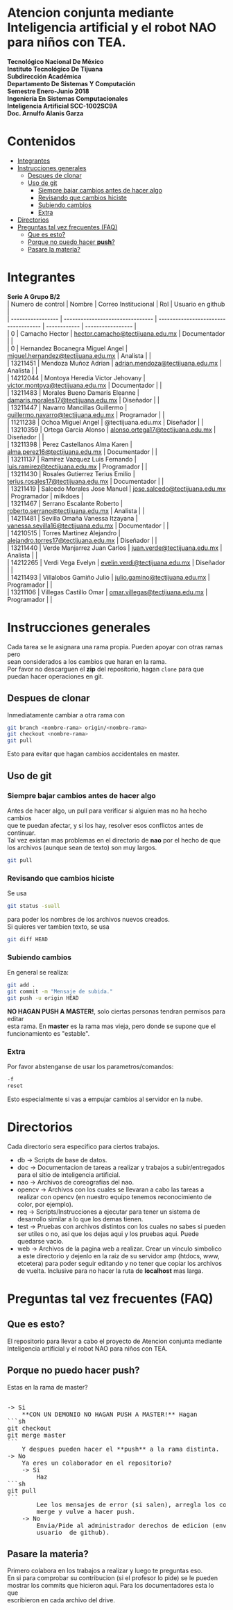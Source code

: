 # Atencion conjunta mediante Inteligencia artificial y el robot NAO para niños con TEA.  
**Tecnológico Nacional De México**  
**Instituto Tecnológico De Tijuana**  
**Subdirección Académica**  
**Departamento De Sistemas Y Computación**  
**Semestre Enero-Junio 2018**  
**Ingeniería En Sistemas Computacionales**  
**Inteligencia Artificial SCC-1002SC9A**  
**Doc. Arnulfo Alanis Garza**  
  
# Contenidos  
<!-- vim-markdown-toc GFM -->

* [Integrantes](#integrantes)
* [Instrucciones generales](#instrucciones-generales)
	* [Despues de clonar](#despues-de-clonar)
	* [Uso de git](#uso-de-git)
		* [Siempre bajar cambios antes de hacer algo](#siempre-bajar-cambios-antes-de-hacer-algo)
		* [Revisando que cambios hiciste](#revisando-que-cambios-hiciste)
		* [Subiendo cambios](#subiendo-cambios)
		* [Extra](#extra)
* [Directorios](#directorios)
* [Preguntas tal vez frecuentes (FAQ)](#preguntas-tal-vez-frecuentes-faq)
	* [Que es esto?](#que-es-esto)
	* [Porque no puedo hacer **push**?](#porque-no-puedo-hacer-push)
	* [Pasare la materia?](#pasare-la-materia)

<!-- vim-markdown-toc -->
  
# Integrantes  
**Serie A Grupo B/2**  
| Numero de control | Nombre                           | Correo Institucional                 | Rol          | Usuario en github |  
| ----------------- | -------------------------------- | ------------------------------------ | ------------ | ----------------- |  
| 0                 | Camacho Hector                   | hector.camacho@tectijuana.edu.mx     | Documentador |                   |  
| 0                 | Hernandez Bocanegra Miguel Angel | miguel.hernandez@tectijuana.edu.mx   | Analista     |                   |  
| 13211451          | Mendoza Muñoz Adrian             | adrian.mendoza@tectijuana.edu.mx     | Analista     |                   |  
| 14212044          | Montoya Heredia Victor Jehovany  | victor.montoya@tectijuana.edu.mx     | Documentador |                   |  
| 13211483          | Morales Bueno Damaris Eleanne    | damaris.morales17@tectijuana.edu.mx  | Diseñador    |                   |  
| 13211447          | Navarro Mancillas Guillermo      | guillermo.navarro@tectijuana.edu.mx  | Programador  |                   |  
| 11211238          | Ochoa Miguel Angel               | @tectijuana.edu.mx                   | Diseñador    |                   |  
| 13210359          | Ortega Garcia Alonso             | alonso.ortega17@tectijuana.edu.mx    | Diseñador    |                   |  
| 13211398          | Perez Castellanos Alma Karen     | alma.perez16@tectijuana.edu.mx       | Documentador |                   |  
| 13211137          | Ramirez Vazquez Luis Fernando    | luis.ramirez@tectijuana.edu.mx       | Programador  |                   |  
| 13211430          | Rosales Gutierrez Terius Emilio  | terius.rosales17@tectijuana.edu.mx   | Documentador |                   |  
| 13211419          | Salcedo Morales Jose Manuel      | jose.salcedo@tectijuana.edu.mx       | Programador  | milkdoes          |  
| 13211467          | Serrano Escalante Roberto        | roberto.serrano@tectijuana.edu.mx    | Analista     |                   |  
| 14211481          | Sevilla Omaña Vanessa Itzayana   | vanessa.sevilla16@tectijuana.edu.mx  | Documentador |                   |  
| 14210515          | Torres Martinez Alejandro        | alejandro.torres17@tectijuana.edu.mx | Diseñador    |                   |  
| 13211440          | Verde Manjarrez Juan Carlos      | juan.verde@tectijuana.edu.mx         | Analista     |                   |  
| 14212265          | Verdi Vega Evelyn                | evelin.verdi@tectijuana.edu.mx       | Diseñador    |                   |  
| 14211493          | Villalobos Gamiño Julio          | julio.gamino@tectijuana.edu.mx       | Programador  |                   |  
| 13211106          | Villegas Castillo Omar           | omar.villegas@tectijuana.edu.mx      | Programador  |                   |  
  
# Instrucciones generales  
Cada tarea se le asignara una rama propia. Pueden apoyar con otras ramas pero  
sean considerados a los cambios que haran en la rama.  
Por favor no descarguen el **zip** del repositorio, hagan `clone` para que  
puedan hacer operaciones en git.  
  
## Despues de clonar  
Inmediatamente cambiar a otra rama con  
```sh  
git branch <nombre-rama> origin/<nombre-rama>  
git checkout <nombre-rama>  
git pull  
```  
Esto para evitar que hagan cambios accidentales en master.  
  
  
## Uso de git  
### Siempre bajar cambios antes de hacer algo  
Antes de hacer algo, un pull para verificar si alguien mas no ha hecho cambios  
que te puedan afectar, y si los hay, resolver esos conflictos antes de continuar.  
Tal vez existan mas problemas en el directorio de **nao** por el hecho de que  
los archivos (aunque sean de texto) son muy largos.  
```sh  
git pull  
```  
  
### Revisando que cambios hiciste  
Se usa  
```sh  
git status -suall  
```  
para poder los nombres de los archivos nuevos creados.  
Si quieres ver tambien texto, se usa  
```sh  
git diff HEAD  
```  
  
### Subiendo cambios  
En general se realiza:  
```sh  
git add .  
git commit -m "Mensaje de subida."  
git push -u origin HEAD  
```  
**NO HAGAN PUSH A MASTER!**, solo ciertas personas tendran permisos para editar  
esta rama. En **master** es la rama mas vieja, pero donde se supone que el  
funcionamiento es "estable".  
  
### Extra  
Por favor abstenganse de usar los parametros/comandos:  
```sh  
-f  
reset  
```  
Esto especialmente si vas a empujar cambios al servidor en la nube.  
  
# Directorios  
Cada directorio sera especifico para ciertos trabajos.  
* db -> Scripts de base de datos.  
* doc -> Documentacion de tareas a realizar y trabajos a subir/entregados para el sitio de inteligencia artificial.  
* nao -> Archivos de coreografias del nao.  
* opencv -> Archivos con los cuales se llevaran a cabo las tareas a realizar con opencv (en nuestro equipo tenemos reconocimiento de color, por ejemplo).  
* req -> Scripts/Instrucciones a ejecutar para tener un sistema de desarrollo similar a lo que los demas tienen.  
* test -> Pruebas con archivos distintos con los cuales no sabes si pueden ser utiles o no, asi que los dejas aqui y los pruebas aqui. Puede quedarse vacio.  
* web -> Archivos de la pagina web a realizar. Crear un vinculo simbolico a este directorio y dejenlo en la raiz de su servidor amp (htdocs, www, etcetera) para poder seguir editando y no tener que copiar los archivos de vuelta. Inclusive para no hacer la ruta de **localhost** mas larga.  
  
# Preguntas tal vez frecuentes (FAQ)  
## Que es esto?  
El repositorio para llevar a cabo el proyecto de Atencion conjunta mediante  
Inteligencia artificial y el robot NAO para niños con TEA.  
## Porque no puedo hacer **push**?  
Estas en la rama de master?  
<pre>  
-> Si  
	**CON UN DEMONIO NO HAGAN PUSH A MASTER!** Hagan  
```sh  
git checkout <otra-rama>  
git merge master  
```  
	Y despues pueden hacer el **push** a la rama distinta.  
-> No  
	Ya eres un colaborador en el repositorio?  
	-> Si  
		Haz  
```sh  
git pull  
```  
		Lee los mensajes de error (si salen), arregla los conflictos de  
		merge y vulve a hacer push.  
	-> No  
		Envia/Pide al administrador derechos de edicion (enviando tu  
		usuario  de github).  
</pre>  
## Pasare la materia?  
Primero colabora en los trabajos a realizar y luego te preguntas eso.  
En si para comprobar su contribucion (si el profesor lo pide) se le pueden  
mostrar los commits que hicieron aqui. Para los documentadores esta lo que  
escribieron en cada archivo del drive.  

